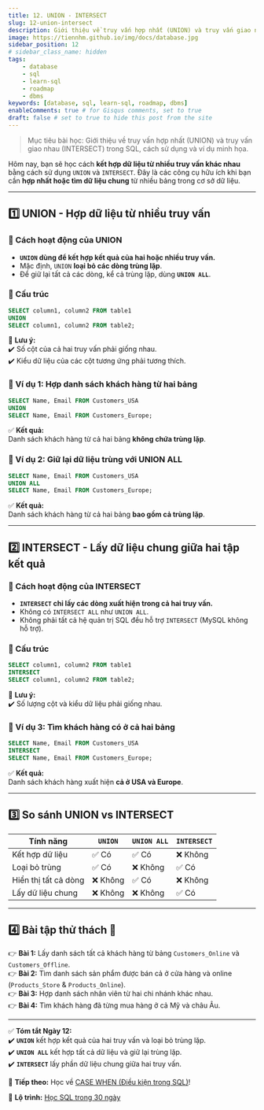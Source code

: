 ```yaml
---
title: 12. UNION - INTERSECT
slug: 12-union-intersect
description: Giới thiệu về truy vấn hợp nhất (UNION) và truy vấn giao nhau (INTERSECT) trong SQL, cách sử dụng và ví dụ minh họa.
image: https://tiennhm.github.io/img/docs/database.jpg
sidebar_position: 12
# sidebar_class_name: hidden
tags:
    - database
    - sql
    - learn-sql
    - roadmap
    - dbms
keywords: [database, sql, learn-sql, roadmap, dbms]
enableComments: true # for Gisqus comments, set to true
draft: false # set to true to hide this post from the site
---
```


> Mục tiêu bài học: Giới thiệu về truy vấn hợp nhất (UNION) và truy vấn giao nhau (INTERSECT) trong SQL, cách sử dụng và ví dụ minh họa.

Hôm nay, bạn sẽ học cách **kết hợp dữ liệu từ nhiều truy vấn khác nhau** bằng cách sử dụng `UNION` và `INTERSECT`. Đây là các công cụ hữu ích khi bạn cần **hợp nhất hoặc tìm dữ liệu chung** từ nhiều bảng trong cơ sở dữ liệu.

---

## **1️⃣ UNION - Hợp dữ liệu từ nhiều truy vấn**  

### **📌 Cách hoạt động của UNION**  
- **`UNION` dùng để kết hợp kết quả của hai hoặc nhiều truy vấn.**  
- Mặc định, `UNION` **loại bỏ các dòng trùng lặp**.  
- Để giữ lại tất cả các dòng, kể cả trùng lặp, dùng **`UNION ALL`**.  

### **📌 Cấu trúc**  
```sql
SELECT column1, column2 FROM table1
UNION
SELECT column1, column2 FROM table2;
```

📌 **Lưu ý:**  
✔️ Số cột của cả hai truy vấn phải giống nhau.  
✔️ Kiểu dữ liệu của các cột tương ứng phải tương thích.  

### **📌 Ví dụ 1: Hợp danh sách khách hàng từ hai bảng**  
```sql
SELECT Name, Email FROM Customers_USA
UNION
SELECT Name, Email FROM Customers_Europe;
```

✅ **Kết quả:**  
Danh sách khách hàng từ cả hai bảng **không chứa trùng lặp**.  

### **📌 Ví dụ 2: Giữ lại dữ liệu trùng với UNION ALL**  
```sql
SELECT Name, Email FROM Customers_USA
UNION ALL
SELECT Name, Email FROM Customers_Europe;
```

✅ **Kết quả:**  
Danh sách khách hàng từ cả hai bảng **bao gồm cả trùng lặp**.  

---

## **2️⃣ INTERSECT - Lấy dữ liệu chung giữa hai tập kết quả**  

### **📌 Cách hoạt động của INTERSECT**  
- **`INTERSECT` chỉ lấy các dòng xuất hiện trong cả hai truy vấn.**  
- Không có `INTERSECT ALL` như `UNION ALL`.  
- Không phải tất cả hệ quản trị SQL đều hỗ trợ `INTERSECT` (MySQL không hỗ trợ).  

### **📌 Cấu trúc**  
```sql
SELECT column1, column2 FROM table1
INTERSECT
SELECT column1, column2 FROM table2;
```

📌 **Lưu ý:**  
✔️ Số lượng cột và kiểu dữ liệu phải giống nhau.  

### **📌 Ví dụ 3: Tìm khách hàng có ở cả hai bảng**  
```sql
SELECT Name, Email FROM Customers_USA
INTERSECT
SELECT Name, Email FROM Customers_Europe;
```

✅ **Kết quả:**  
Danh sách khách hàng xuất hiện **cả ở USA và Europe**.  

---

## **3️⃣ So sánh UNION vs INTERSECT**  

| Tính năng            | `UNION`      | `UNION ALL`    | `INTERSECT`    |
|----------------------|--------------|----------------|----------------|
| Kết hợp dữ liệu      | ✅ Có        | ✅ Có         | ❌ Không       |
| Loại bỏ trùng        | ✅ Có        | ❌ Không      | ✅ Có          |
| Hiển thị tất cả dòng | ❌ Không     | ✅ Có         | ❌ Không       |
| Lấy dữ liệu chung    | ❌ Không     | ❌ Không      | ✅ Có          |

---

## **4️⃣ Bài tập thử thách 🚀**  
👉 **Bài 1:** Lấy danh sách tất cả khách hàng từ bảng `Customers_Online` và `Customers_Offline`.  
👉 **Bài 2:** Tìm danh sách sản phẩm được bán cả ở cửa hàng và online (`Products_Store` & `Products_Online`).  
👉 **Bài 3:** Hợp danh sách nhân viên từ hai chi nhánh khác nhau.  
👉 **Bài 4:** Tìm khách hàng đã từng mua hàng ở cả Mỹ và châu Âu.  

---

✅ **Tóm tắt Ngày 12:**  
✔️ **`UNION`** kết hợp kết quả của hai truy vấn và loại bỏ trùng lặp.  
✔️ **`UNION ALL`** kết hợp tất cả dữ liệu và giữ lại trùng lặp.  
✔️ **`INTERSECT`** lấy phần dữ liệu chung giữa hai truy vấn.  

🚀 **Tiếp theo:** Học về [CASE WHEN (Điều kiện trong SQL)](13.%20CASE%20WHEN.md)!

📌 **Lộ trình:** [Học SQL trong 30 ngày](00.%2030-Day%20SQL%20Learning%20Roadmap.md)
